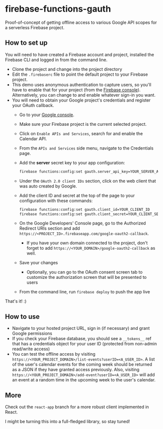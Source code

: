 # firebase-functions-gauth

Proof-of-concept of getting offline access to various Google API scopes for a
serverless Firebase project.

## How to set up

You will need to have created a Firebase account and project, installed the
Firebase CLI and logged in from the command line.

- Clone the project and change into the project directory
- Edit the `.firebaserc` file to point the default project to your Firebase
  project.
- This demo uses anonymous authentication to capture users, so you'll have to
  enable that for your project (from the [Firebase console](https://console.firebase.google.com)).
  Alternatively, you can change to and enable whatever sign-in you want.
- You will need to obtain your Google project's credentials and register your
  OAuth callback.
  - Go to your [Google console](https://console.developers.google.com).
  - Make sure your Firebase project is the current selected project.
  - Click on `Enable APIs and Services`, search for and enable the Calendar API.
  - From the `APIs and Services` side menu, navigate to the Credentials page.
  - Add the **server** secret key to your app configuration:

    ```bash
    firebase functions:config:set gauth.server_api_key=YOUR_SERVER_API_KEY
    ```

  - Under the `OAuth 2.0 client IDs` section, click on the web client that was
    auto created by Google.
  - Add the client ID and secret at the top of the page to your configuration
    with these commands:

    ```bash
    firebase functions:config:set gauth.client_id=YOUR_CLIENT_ID
    firebase functions:config:set gauth.client_secret=YOUR_CLIENT_SECRET
    ```

  - On the Google Developers' Console page, go to the Authorized Redirect URIs
    section and add `https://<PROJECT_ID>.firebaseapp.com/google-oauth2-callback`.
    - If you have your own domain connected to the project, don't forget to add
      `https://<YOUR_DOMAIN>/google-oauth2-callback` as well.
  - Save your changes
    - Optionally, you can go to the OAuth consent screen tab to customize the
      authorization screen that will be presented to users
  - From the command line, run `firebase deploy` to push the app live

That's it! :)

## How to use

- Navigate to your hosted project URL, sign in (if necessary) and grant Google
  permissions
- If you check your Firebase database, you should see a `__tokens__` ref that has
  a credentials object for your user ID (protected from non-admin read/write access)
- You can test the offline access by visiting `https://<YOUR_PROJECT_DOMAIN>/list-events?userID=<A_USER_ID>`.
  A list of the user's calendar events for the coming week should be returned as a
  JSON if they have granted access previously.
  Also, visiting `https://<YOUR_PROJECT_DOMAIN>/add-event?userID=<A_USER_ID>` will
  add an event at a random time in the upcoming week to the user's calendar.

## More

Check out the `react-app` branch for a more robust client implemented in React.

I might be turning this into a full-fledged library, so stay tuned!

